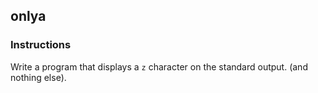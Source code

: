 ## onlya

### Instructions

Write a program that displays a `z` character on the standard output. (and nothing else).


